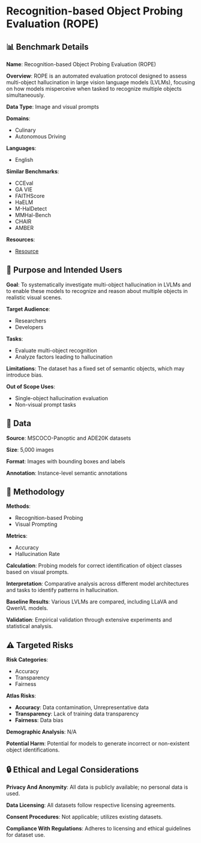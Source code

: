 # Recognition-based Object Probing Evaluation (ROPE)

## 📊 Benchmark Details

**Name**: Recognition-based Object Probing Evaluation (ROPE)

**Overview**: ROPE is an automated evaluation protocol designed to assess multi-object hallucination in large vision language models (LVLMs), focusing on how models misperceive when tasked to recognize multiple objects simultaneously.

**Data Type**: Image and visual prompts

**Domains**:
- Culinary
- Autonomous Driving

**Languages**:
- English

**Similar Benchmarks**:
- CCEval
- GA VIE
- FAITHScore
- HaELM
- M-HalDetect
- MMHal-Bench
- CHAIR
- AMBER

**Resources**:
- [Resource](https://multi-object-hallucination.github.io/)

## 🎯 Purpose and Intended Users

**Goal**: To systematically investigate multi-object hallucination in LVLMs and to enable these models to recognize and reason about multiple objects in realistic visual scenes.

**Target Audience**:
- Researchers
- Developers

**Tasks**:
- Evaluate multi-object recognition
- Analyze factors leading to hallucination

**Limitations**: The dataset has a fixed set of semantic objects, which may introduce bias.

**Out of Scope Uses**:
- Single-object hallucination evaluation
- Non-visual prompt tasks

## 💾 Data

**Source**: MSCOCO-Panoptic and ADE20K datasets

**Size**: 5,000 images

**Format**: Images with bounding boxes and labels

**Annotation**: Instance-level semantic annotations

## 🔬 Methodology

**Methods**:
- Recognition-based Probing
- Visual Prompting

**Metrics**:
- Accuracy
- Hallucination Rate

**Calculation**: Probing models for correct identification of object classes based on visual prompts.

**Interpretation**: Comparative analysis across different model architectures and tasks to identify patterns in hallucination.

**Baseline Results**: Various LVLMs are compared, including LLaVA and QwenVL models.

**Validation**: Empirical validation through extensive experiments and statistical analysis.

## ⚠️ Targeted Risks

**Risk Categories**:
- Accuracy
- Transparency
- Fairness

**Atlas Risks**:
- **Accuracy**: Data contamination, Unrepresentative data
- **Transparency**: Lack of training data transparency
- **Fairness**: Data bias

**Demographic Analysis**: N/A

**Potential Harm**: Potential for models to generate incorrect or non-existent object identifications.

## 🔒 Ethical and Legal Considerations

**Privacy And Anonymity**: All data is publicly available; no personal data is used.

**Data Licensing**: All datasets follow respective licensing agreements.

**Consent Procedures**: Not applicable; utilizes existing datasets.

**Compliance With Regulations**: Adheres to licensing and ethical guidelines for dataset use.
